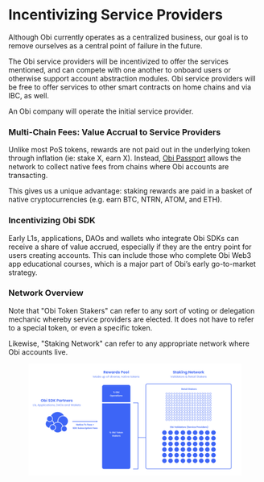 # Incentivizing Service Providers

Although Obi currently operates as a centralized business, our goal is to remove ourselves as a central point of failure in the future.

The Obi service providers will be incentivized to offer the services mentioned, and can compete with one another to onboard users or otherwise support account abstraction modules. Obi service providers will be free to offer services to other smart contracts on home chains and via IBC, as well.

An Obi company will operate the initial service provider.

### Multi-Chain Fees: Value Accrual to Service Providers

Unlike most PoS tokens, rewards are not paid out in the underlying token through inflation (ie: stake X, earn X). Instead, [Obi Passport](../../smart-account-architecture/multichain/obi-passport.md) allows the network to collect native fees from chains where Obi accounts are transacting.

This gives us a unique advantage: staking rewards are paid in a basket of native cryptocurrencies (e.g. earn BTC, NTRN, ATOM, and ETH).

### Incentivizing Obi SDK

Early L1s, applications, DAOs and wallets who integrate Obi SDKs can receive a share of value accrued, especially if they are the entry point for users creating accounts. This can include those who complete Obi Web3 app educational courses, which is a major part of Obi’s early go-to-market strategy.

### Network Overview

Note that "Obi Token Stakers" can refer to any sort of voting or delegation mechanic whereby service providers are elected. It does not have to refer to a special token, or even a specific token.

Likewise, "Staking Network" can refer to any appropriate network where Obi accounts live.

<figure><img src="../../.gitbook/assets/Screenshot 2023-08-20 at 11.19.09 AM.png" alt=""><figcaption></figcaption></figure>
